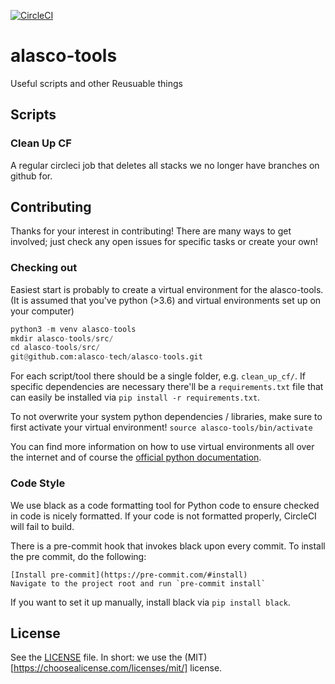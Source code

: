 [![CircleCI](https://circleci.com/gh/alasco-tech/alasco-tools/tree/master.svg?style=svg)](https://circleci.com/gh/alasco-tech/alasco-tools/tree/master)

# alasco-tools
Useful scripts and other Reusuable things

## Scripts

### Clean Up CF
A regular circleci job that deletes all stacks we no longer have branches on
github for.


## Contributing

Thanks for your interest in contributing! There are many ways to get involved; just check any open issues for specific tasks or create your own!

### Checking out
Easiest start is probably to create a virtual environment for the alasco-tools.
(It is assumed that you've python (>3.6) and virtual environments set up on your
computer)

```python
python3 -m venv alasco-tools
mkdir alasco-tools/src/
cd alasco-tools/src/
git@github.com:alasco-tech/alasco-tools.git
```

For each script/tool there should be a single folder, e.g. `clean_up_cf/`. If
specific dependencies are necessary there'll be a `requirements.txt` file that
can easily be installed via `pip install -r requirements.txt`.

To not overwrite your system python dependencies / libraries, make sure to first
activate your virtual environment! `source alasco-tools/bin/activate`

You can find more information on how to use virtual environments all over the
internet and of course the [official python documentation](https://docs.python.org/3/tutorial/venv.html).


### Code Style

We use black as a code formatting tool for Python code to ensure checked in code
is nicely formatted. If your code is not formatted properly, CircleCI will fail to build.

There is a pre-commit hook that invokes black upon every commit. To install the pre commit, do the following:

    [Install pre-commit](https://pre-commit.com/#install)
    Navigate to the project root and run `pre-commit install`


If you want to set it up manually, install black via `pip install black`.


## License

See the [LICENSE](./LICENSE) file. In short: we use the (MIT)[https://choosealicense.com/licenses/mit/] license.
